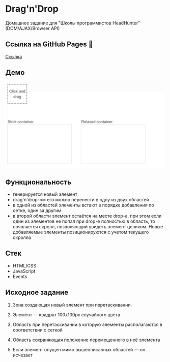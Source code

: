 # Drag'n'Drop

Домашнее задание для "Школы программистов HeadHunter" (DOM/AJAX/Browser API)

## Ссылка на GitHub Pages 🎨

[Ссылка]( https://nikita160.github.io/DOM-AJAX-API-homework/)
                                           

## Демо

![Demo](demo.gif)

## Функциональность

-   генерируется новый элемент
-   drag'n'drop-ом его можно перенести в одну из двух областей
-   в одной из областей элементы встают в порядке добавления по сетке, один за другим
-   в второй области элемент остаётся на месте drop-a, при этом если один из элементов не попал при drop-e полностью в область, то появляется скролл, позволяющий увидеть элемент целиком. Новые добавляемые элементы позиционируются с учетом текущего скролла

## Стек

-   HTML/CSS
-   JavaScript
-   Events

## Исходное задание

1. Зона создающая новый элемент при перетаскивании.

2. Элемент — квадрат 100х100px случайного цвета

3. Область при перетаскивании в которую элементы располагаются в соответствии с сеткой

4. Область сохраняющая положение перемещенного в неё элемента

5. Если элемент опущен мимо вышеописанных областей — он исчезает
